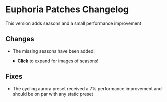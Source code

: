 # Euphoria Patches Changelog
This version adds seasons and a small performance improvement

## Changes
- The missing seasons have been added!
  <details><summary><ins><strong>Click</strong></ins> to expand for images of seasons!</summary>
  <p>

  <img src="https://github.com/EuphoriaPatches/Changelogs/assets/46494907/44c561ad-cfd7-4122-8ad8-0e4795d357b4" width="500" height="auto" />
  <img src="https://github.com/EuphoriaPatches/Changelogs/assets/46494907/76a7410e-ef4c-4a72-9201-28a24b50f382" width="500" height="auto" />
  <img src="https://github.com/EuphoriaPatches/Changelogs/assets/46494907/fc178d9d-cd67-45f5-8362-a17cc673c655" width="500" height="auto" />
  <img src="https://github.com/EuphoriaPatches/Changelogs/assets/46494907/6926d506-2da1-4c39-93a2-7cd2beb57c8c" width="500" height="auto" />
  <img src="https://github.com/EuphoriaPatches/Changelogs/assets/46494907/523e4bd5-65ad-4985-9dc1-58b98e825434" width="500" height="auto" />

  </p>
  </details>

## Fixes
- The cycling aurora preset received a 7% performance improvement and should be on par with any static preset
